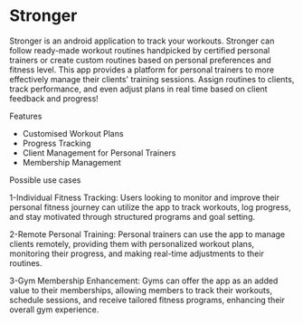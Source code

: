 # Stronger
Stronger is an android application to track your workouts. Stronger can follow ready-made workout routines handpicked by certified personal trainers or  create custom routines based on personal preferences and fitness level. This app provides a platform for personal trainers to more effectively manage their clients' training sessions. Assign routines to clients, track  performance, and even adjust plans in real time based on client feedback and progress!

Features
- Customised Workout Plans
- Progress Tracking
- Client Management for Personal Trainers
- Membership Management

Possible use cases

1-Individual Fitness Tracking: Users looking to monitor and improve their personal fitness journey can utilize the app to track workouts, log progress, and stay motivated through structured programs and goal setting.

2-Remote Personal Training: Personal trainers can use the app to manage clients remotely, providing them with personalized workout plans, monitoring their progress, and making real-time adjustments to their routines.

3-Gym Membership Enhancement: Gyms can offer the app as an added value to their memberships, allowing members to track their workouts, schedule sessions, and receive tailored fitness programs, enhancing their overall gym experience.

